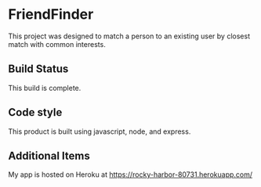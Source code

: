 # FriendFinder

This project was designed to match a person to an existing user by closest match with common interests.

## Build Status

This build is complete.

## Code style
This product is built using javascript, node, and express.

## Additional Items
My app is hosted on Heroku at https://rocky-harbor-80731.herokuapp.com/